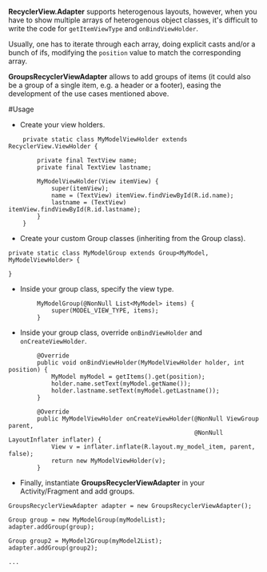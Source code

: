 **RecyclerView.Adapter** supports heterogenous layouts, however, when you have to show multiple arrays of heterogenous object classes, it's difficult to write the code for `getItemViewType` and `onBindViewHolder`.

Usually, one has to iterate through each array, doing explicit casts and/or a bunch of ifs, modifying the `position` value to match the corresponding array.

**GroupsRecyclerViewAdapter** allows to add groups of items (it could also be a group of a single item, e.g. a header or a footer), easing the development of the use cases mentioned above.

#Usage
* Create your view holders.
```
    private static class MyModelViewHolder extends RecyclerView.ViewHolder {

        private final TextView name;
        private final TextView lastname;

        MyModelViewHolder(View itemView) {
            super(itemView);
            name = (TextView) itemView.findViewById(R.id.name);
            lastname = (TextView) itemView.findViewById(R.id.lastname);
        }
    }
```
* Create your custom Group classes (inheriting from the Group class).
```
private static class MyModelGroup extends Group<MyModel, MyModelViewHolder> {

}
```
* Inside your group class, specify the view type.
```
        MyModelGroup(@NonNull List<MyModel> items) {
            super(MODEL_VIEW_TYPE, items);
        }
```

* Inside your group class, override `onBindViewHolder` and `onCreateViewHolder`.
```
        @Override
        public void onBindViewHolder(MyModelViewHolder holder, int position) {
            MyModel myModel = getItems().get(position);
            holder.name.setText(myModel.getName());
            holder.lastname.setText(myModel.getLastname());
        }

        @Override
        public MyModelViewHolder onCreateViewHolder(@NonNull ViewGroup parent,
                                                    @NonNull LayoutInflater inflater) {
            View v = inflater.inflate(R.layout.my_model_item, parent, false);
            return new MyModelViewHolder(v);
        }
```
* Finally, instantiate **GroupsRecyclerViewAdapter** in your Activity/Fragment and add groups.
```
GroupsRecyclerViewAdapter adapter = new GroupsRecyclerViewAdapter();

Group group = new MyModelGroup(myModelList);
adapter.addGroup(group);

Group group2 = MyModel2Group(myModel2List);
adapter.addGroup(group2);

...
```
